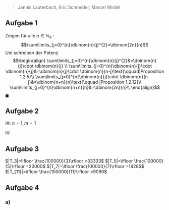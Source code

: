 >Jannis Lauterbach, Eric Schneider, Marcel Wirdel
## Aufgabe 1
Zeigen für alle $n\in \mathbb{N_{0}}$ :
$$\sum\limits_{j=0}^{n}\dbinom{n}{j}^{2}=\dbinom{2n}{n}$$
Um schreiben der Potenz
$$\begin{align}
\sum\limits_{j=0}^{n}\dbinom{n}{j}^{2}&=\dbinom{n}{j}\cdot \dbinom{n}{j} \\
\sum\limits_{j=0}^{n}\dbinom{n}{j}\cdot \dbinom{n}{j}&=\dbinom{n}{j}\cdot \dbinom{n}{n-j}\text{\qquad|Proposition 1.2.5}\\
\sum\limits_{j=0}^{n}\dbinom{n}{j}\cdot \dbinom{n}{n-j}&=\dbinom{n+n}{n}\text{\qquad |Proposition 1.2.12}\\ 
\sum\limits_{j=0}^{n}\dbinom{n+n}{n}&=\dbinom{2n}{n}\\
\end{align}$$
$\blacksquare$

## Aufgabe 2
IA:  $n=1,m=1$

IV:

## Aufgabe 3
$|T_3|=\lfloor \frac{100000}{3}\rfloor =33333$
$|T_5|=\lfloor \frac{100000}{5}\rfloor =20000$
$|T_7|=\lfloor \frac{100000}{7}\rfloor =14285$
$|T_{11}|=\lfloor \frac{100000}{11}\rfloor =9090$

## Aufgabe 4
### a)



